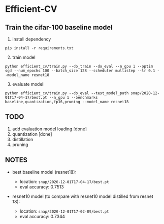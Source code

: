 # Efficient-CV

## Train the cifar-100 baseline model

1. install dependency

```
pip install -r requirements.txt
```

2. train model
```
python efficient_cv/train.py --do_train --do_eval --n_gpu 1 --optim sgd --num_epochs 100 --batch_size 128 --scheduler multistep --lr 0.1 --model_name resnet18
```

3. evaluate model
```
python efficient_cv/train.py --do_eval --test_model_path snap/2020-12-01T17-04-17/best.pt --n_gpu 1 --benchmarks baseline,quantization,fp16,pruning --model_name resnet18
```

## TODO
1. add evaluation model loading [done]
2. quantization [done]
3. distillation
4. pruning

## NOTES
* best baseline model (resnet18):
  * location: `snap/2020-12-01T17-04-17/best.pt`
  * eval accuracy: 0.7513

* resnet10 model (to compare with resnet10 model distilled from resnet 18):
  * location: `snap/2020-12-01T17-02-09/best.pt`
  * eval accuracy: 0.7344 
